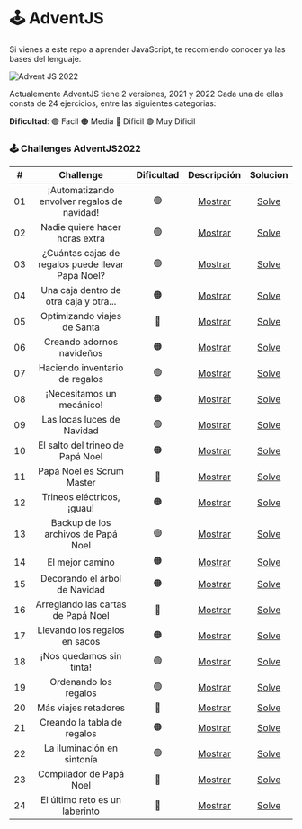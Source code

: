 # 🕹️ AdventJS

Si vienes a este repo a aprender JavaScript, te recomiendo conocer ya las bases del lenguaje.

![Advent JS 2022](https://i.imgur.com/HUihoze.jpg)

Actualemente AdventJS tiene 2 versiones, 2021 y 2022
Cada una de ellas consta de 24 ejercicios, entre las siguientes categorias:

 **Dificultad**: 🟢 Facil 🟠 Media 🔴 Dificil 🟣 Muy Dificil
### 🕹️ Challenges AdventJS2022

|  #  |                Challenge                 | Dificultad|                   Descripción                   |             Solucion              |
| :-: | :--------------------------------------: | :------------: | :---------------------------------------------: | :--------------------------------------------: |
| 01  |   ¡Automatizando envolver regalos de navidad!    |       🟢       | [Mostrar](https://adventjs.dev/challenges/2022/1)  |  [Solve](https://github.com/Savecoders/Solve-AdventJS/tree/main/Ad2022/Challenge01)  |
| 02  |  Nadie quiere hacer horas extra  |       🟢       | [Mostrar](https://adventjs.dev/challenges/2022/2)  | [Solve](https://github.com/Savecoders/Solve-AdventJS/tree/main/Ad2022/Challenge02)  |
| 03  | ¿Cuántas cajas de regalos puede llevar Papá Noel? |       🟢       | [Mostrar](https://adventjs.dev/challenges/2022/3)  | [Solve](https://github.com/Savecoders/Solve-AdventJS/tree/main/Ad2022/Challenge03)  |
| 04  |     Una caja dentro de otra caja y otra...     |       🟠       | [Mostrar](https://adventjs.dev/challenges/2022/4)  | [Solve](https://github.com/Savecoders/Solve-AdventJS/tree/main/Ad2022/Challenge04)  |
| 05  |         Optimizando viajes de Santa       |       🔴       | [Mostrar](https://adventjs.dev/challenges/2022/5)  | [Solve](https://github.com/Savecoders/Solve-AdventJS/tree/main/Ad2022/Challenge05)  |
| 06  |        Creando adornos navideños        |       🟠       | [Mostrar](https://adventjs.dev/challenges/2022/6)  | [Solve](https://github.com/Savecoders/Solve-AdventJS/tree/main/Ad2022/Challenge06)  |
| 07  |          Haciendo inventario de regalos           |       🟢       | [Mostrar](https://adventjs.dev/challenges/2022/7)  | [Solve](https://github.com/Savecoders/Solve-AdventJS/tree/main/Ad2022/Challenge07)  |
| 08  |           ¡Necesitamos un mecánico!            |       🟠       | [Mostrar](https://adventjs.dev/challenges/2022/8)  | [Solve](https://github.com/Savecoders/Solve-AdventJS/tree/main/Ad2022/Challenge08)  |
| 09  |            Las locas luces de Navidad             |       🟢       | [Mostrar](https://adventjs.dev/challenges/2022/9)  | [Solve](https://github.com/Savecoders/Solve-AdventJS/tree/main/Ad2022/Challenge09)  |
| 10  |       El salto del trineo de Papá Noel       |       🟠       | [Mostrar](https://adventjs.dev/challenges/2022/10) | [Solve](https://github.com/Savecoders/Solve-AdventJS/tree/main/Ad2022/Challenge10)  |
| 11  |       Papá Noel es Scrum Master        |       🔴       | [Mostrar](https://adventjs.dev/challenges/2022/11) | [Solve](https://github.com/Savecoders/Solve-AdventJS/tree/main/Ad2022/Challenge11)  |
| 12  |          Trineos eléctricos, ¡guau!          |       🟠       | [Mostrar](https://adventjs.dev/challenges/2022/12) | [Solve](https://github.com/Savecoders/Solve-AdventJS/tree/main/Ad2022/Challenge12)  |
| 13  |      Backup de los archivos de Papá Noel       |       🟢       | [Mostrar](https://adventjs.dev/challenges/2022/13) | [Solve](https://github.com/Savecoders/Solve-AdventJS/tree/main/Ad2022/Challenge13)  |
| 14  |              El mejor camino               |       🟠       | [Mostrar](https://adventjs.dev/challenges/2022/14) | [Solve](https://github.com/Savecoders/Solve-AdventJS/tree/main/Ad2022/Challenge14)  |
| 15  |      Decorando el árbol de Navidad       |       🟠       | [Mostrar](https://adventjs.dev/challenges/2022/15) | [Solve](https://github.com/Savecoders/Solve-AdventJS/tree/main/Ad2022/Challenge15)  |
| 16  |       Arreglando las cartas de Papá Noel       |       🔴       | [Mostrar](https://adventjs.dev/challenges/2022/16) | [Solve](https://github.com/Savecoders/Solve-AdventJS/tree/main/Ad2022/Challenge16)  |
| 17  |          Llevando los regalos en sacos          |       🟠       | [Mostrar](https://adventjs.dev/challenges/2022/17) | [Solve](https://github.com/Savecoders/Solve-AdventJS/tree/main/Ad2022/Challenge17)  |
| 18  |            ¡Nos quedamos sin tinta!           |       🟢       | [Mostrar](https://adventjs.dev/challenges/2022/18) | [Solve](https://github.com/Savecoders/Solve-AdventJS/tree/main/Ad2022/Challenge18)  |
| 19  |            Ordenando los regalos             |       🟢       | [Mostrar](https://adventjs.dev/challenges/2022/19) | [Solve](https://github.com/Savecoders/Solve-AdventJS/tree/main/Ad2022/Challenge19)  |
| 20  |          Más viajes retadores          |       🔴       | [Mostrar](https://adventjs.dev/challenges/2022/20) | [Solve](https://github.com/Savecoders/Solve-AdventJS/tree/main/Ad2022/Challenge20)  |
| 21  |         Creando la tabla de regalos         |       🟠       | [Mostrar](https://adventjs.dev/challenges/2022/21) |[Solve](https://github.com/Savecoders/Solve-AdventJS/tree/main/Ad2022/Challenge21)  |
| 22  |            La iluminación en sintonía            |       🟢       | [Mostrar](https://adventjs.dev/challenges/2022/22) | [Solve](https://github.com/Savecoders/Solve-AdventJS/tree/main/Ad2022/Challenge22)  |
| 23  |           Compilador de Papá Noel          |       🔴       | [Mostrar](https://adventjs.dev/challenges/2022/23) | [Solve](https://github.com/Savecoders/Solve-AdventJS/tree/main/Ad2022/Challenge23)  |
| 24  |       El último reto es un laberinto       |       🔴       | [Mostrar](https://adventjs.dev/challenges/2022/24) | [Solve](https://github.com/Savecoders/Solve-AdventJS/tree/main/Ad2022/Challenge24)  |

